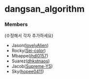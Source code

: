 # dangsan_algorithm


### Members
(수정해서 각자 추가하세요)
- Jason([lovelyAlien](https://github.com/lovelyAlien))
- Rocky([Sei-color](https://github.com/Sei-color))
- Mbappe([jhdl0157](https://github.com/jhdl0157))
- Suarez([dhkstnaos](https://github.com/dhkstnaos))
- Jacob([Supreme-YS](https://github.com/Supreme-YS))
- Sky([hopee0411](https://github.com/hopee0411))
